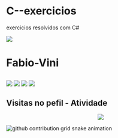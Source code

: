 # C--exercicios
exercicios resolvidos com C#

<img width="auto" src="https://rockcontent.com/br/wp-content/uploads/sites/2/2020/09/hacker-1-1024x538.png">


# Fabio-Vini



 
##

<div>
 <a href="https://api.whatsapp.com/send?phone=5513988373455&text=Ol%C3%A1!"><img src="https://img.shields.io/badge/WhatsApp-25D366?style=for-the-badge&logo=whatsapp&logoColor=white" /></a>
 <a href="https://www.instagram.com/fbdu_black"><img src="https://img.shields.io/badge/Instagram-E4405F?style=for-the-badge&logo=instagram&logoColor=white" /></a>
 <a href="fabinicius10@gmail.com"><img src="https://img.shields.io/badge/Gmail-D14836?style=for-the-badge&logo=gmail&logoColor=white" /></a>
 <a href="[https://www.linkedin.com/in/alexiakattah/](https://www.linkedin.com/in/fabinho-vin%C3%AD-299505227)"><img src="https://img.shields.io/badge/LinkedIn-0077B5?style=for-the-badge&logo=linkedin&logoColor=white" /></a>
</div>

## Visitas no pefil - Atividade

<!-- visitors count  -->

<p align="center" >   
  <img src="https://profile-counter.glitch.me/Fabio-Vini/count.svg" />  
</p>

<!-- github workflow  -->

 ![github contribution grid snake animation](https://raw.githubusercontent.com/Fabio-Vini/alexiakattah/output/github-contribution-grid-snake.svg)
